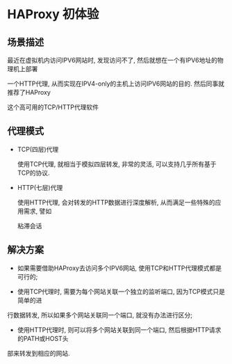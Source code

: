# HAProxy 初体验

## 场景描述

最近在虚拟机内访问IPV6网站时, 发现访问不了, 然后就想在一个有IPV6地址的物理机上部署

一个HTTP代理, 从而实现在IPV4-only的主机上访问IPV6网站的目的. 然后同事就推荐了HAProxy

这个高可用的TCP/HTTP代理软件

## 代理模式

* TCP(四层)代理

    使用TCP代理, 就相当于模拟四层转发, 非常的灵活, 可以支持几乎所有基于TCP的协议.
    
* HTTP(七层)代理

    使用HTTP代理, 会对转发的HTTP数据进行深度解析, 从而满足一些特殊的应用需求, 譬如
    
    粘滞会话
    
## 解决方案

* 如果需要借助HAProxy去访问多个IPV6网站, 使用TCP和HTTP代理模式都是可行的;

* 使用TCP代理时, 需要为每个网站关联一个独立的监听端口, 因为TCP模式只是简单的进

行数据转发, 所以如果多个网站关联同一个端口, 就没有办法进行区分;

* 使用HTTP代理时, 则可以将多个网站关联到同一个端口, 然后根据HTTP请求的PATH或HOST头

部来转发到相应的网站.


